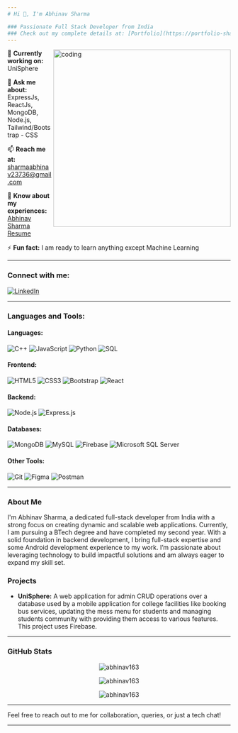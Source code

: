 ```yaml
---
# Hi 👋, I'm Abhinav Sharma

### Passionate Full Stack Developer from India
### Check out my complete details at: [Portfolio](https://portfolio-sharmaabhinav23736-gmailcoms-projects.vercel.app/)
---
```


<img align="right" alt="coding" width="400" src="https://miro.medium.com/v2/resize:fit:1358/1*yw0TnheAGN-LPneDaTlaxw.gif">

🔭 **Currently working on:** UniSphere 

💬 **Ask me about:** ExpressJs, ReactJs, MongoDB, Node.js, Tailwind/Bootstrap - CSS

📫 **Reach me at:** sharmaabhinav23736@gmail.com

📄 **Know about my experiences:** [Abhinav Sharma Resume](https://drive.google.com/file/d/1dWA5trR1htSspl3FP0vqleCruOqNJZ68/view?usp=sharing)

⚡ **Fun fact:** I am ready to learn anything except Machine Learning

---

### Connect with me:
[![LinkedIn](https://img.shields.io/badge/LinkedIn-0077B5?style=for-the-badge&logo=linkedin&logoColor=white)](https://www.linkedin.com/in/abhinav-sharma163/)

---

### Languages and Tools:

#### **Languages:**

![C++](https://img.shields.io/badge/C++-00599C?style=flat-square&logo=c%2B%2B&logoColor=white)
![JavaScript](https://img.shields.io/badge/JavaScript-323330?style=flat-square&logo=javascript&logoColor=F7DF1E)
![Python](https://img.shields.io/badge/Python-3776AB?style=flat-square&logo=python&logoColor=white)
![SQL](https://img.shields.io/badge/SQL-003B57?style=flat-square&logo=postgresql&logoColor=white)

#### **Frontend:**

![HTML5](https://img.shields.io/badge/HTML5-E34F26?style=flat-square&logo=html5&logoColor=white)
![CSS3](https://img.shields.io/badge/CSS3-1572B6?style=flat-square&logo=css3&logoColor=white)
![Bootstrap](https://img.shields.io/badge/Bootstrap-563D7C?style=flat-square&logo=bootstrap&logoColor=white)
![React](https://img.shields.io/badge/React-20232A?style=flat-square&logo=react&logoColor=61DAFB)

#### **Backend:**

![Node.js](https://img.shields.io/badge/Node.js-339933?style=flat-square&logo=nodedotjs&logoColor=white)
![Express.js](https://img.shields.io/badge/Express.js-404D59?style=flat-square&logo=express&logoColor=white)

#### **Databases:**

![MongoDB](https://img.shields.io/badge/MongoDB-4EA94B?style=flat-square&logo=mongodb&logoColor=white)
![MySQL](https://img.shields.io/badge/MySQL-4479A1?style=flat-square&logo=mysql&logoColor=white)
![Firebase](https://img.shields.io/badge/Firebase-FFCA28?style=flat-square&logo=firebase&logoColor=white)
![Microsoft SQL Server](https://img.shields.io/badge/Microsoft%20SQL%20Server-CC2927?style=flat-square&logo=microsoft%20sql%20server&logoColor=white)

#### **Other Tools:**

![Git](https://img.shields.io/badge/Git-F05032?style=flat-square&logo=git&logoColor=white)
![Figma](https://img.shields.io/badge/Figma-F24E1E?style=flat-square&logo=figma&logoColor=white)
![Postman](https://img.shields.io/badge/Postman-FF6C37?style=flat-square&logo=postman&logoColor=white)

---

### About Me

I'm Abhinav Sharma, a dedicated full-stack developer from India with a strong focus on creating dynamic and scalable web applications. Currently, I am pursuing a BTech degree and have completed my second year. With a solid foundation in backend development, I bring full-stack expertise and some Android development experience to my work. I’m passionate about leveraging technology to build impactful solutions and am always eager to expand my skill set.

### Projects

- **UniSphere:** A web application for admin CRUD operations over a database used by a mobile application for college facilities like booking bus services, updating the mess menu for students and managing students community with providing them access to various features. This project uses Firebase.

---

### GitHub Stats

<p align="center">
  <img src="https://github-readme-stats.vercel.app/api/top-langs?username=abhinav163&show_icons=true&locale=en&layout=compact" alt="abhinav163" />
</p>

<p align="center">
  <img src="https://github-readme-stats.vercel.app/api?username=abhinav163&show_icons=true&locale=en" alt="abhinav163" />
</p>

<p align="center">
  <img src="https://github-readme-streak-stats.herokuapp.com/?user=abhinav163&" alt="abhinav163" />
</p>

---

Feel free to reach out to me for collaboration, queries, or just a tech chat!

---
